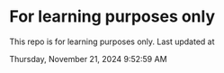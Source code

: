 # For learning purposes only
This repo is for learning purposes only.
Last updated at

Thursday, November 21, 2024 9:52:59 AM

